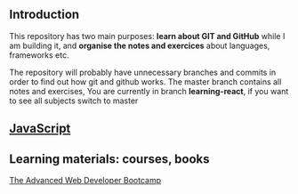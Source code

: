 ## Introduction

This repository has two main purposes: **learn about GIT and GitHub** while I am building it, and **organise the notes and exercices** about languages, frameworks etc.

The repository will probably have unnecessary branches and commits in order to find out how git and github works. The master branch contains all notes and exercises, You are currently in branch **learning-react**, if you want to see all subjects switch to master

## [JavaScript](subjects/react.md)

## Learning materials: courses, books <!--Future: If a new material is included use the MD template to include it-->

[The Advanced Web Developer Bootcamp](the-advanced-web-developer-bootcamp/tawdb.md)
